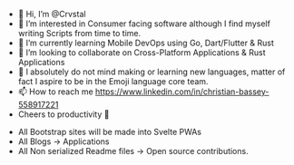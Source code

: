 - 👋 Hi, I’m @Crvstal
- 👀 I’m interested in Consumer facing software although I find myself writing Scripts from time to time.
- 🌱 I’m currently learning Mobile DevOps using Go, Dart/Flutter & Rust
- 💞️ I’m looking to collaborate on Cross-Platform Applications & Rust Applications 
- 🍷 I absolutely do not mind making or learning new languages, matter of fact I aspire to be in the Emoji language core team.
- 📫 How to reach me https://www.linkedin.com/in/christian-bassey-558917221
- Cheers to productivity 🍷

<!---
Crvstal/Crvstal is a ✨ special ✨ repository because its `README.md` (this file) appears on your GitHub profile.
You can click the Preview link to take a look at your changes.
--->

- All Bootstrap sites will be made into Svelte PWAs
- All Blogs → Applications
- All Non serialized Readme files → Open source contributions.
